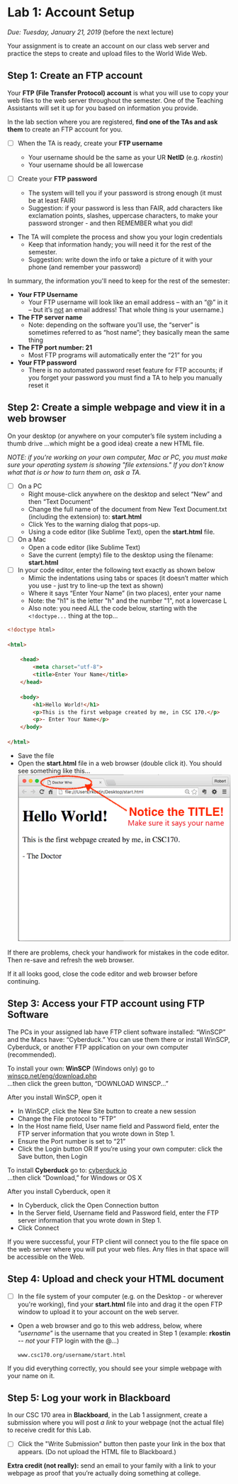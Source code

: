 # Lab 1: Account Setup
*Due: Tuesday, January 21, 2019* (before the next lecture)

Your assignment is to create an account on our class web server and practice the steps to create and upload files to the World Wide Web.

## Step 1: Create an FTP account

Your **FTP (File Transfer Protocol) account** is what you will use to copy your web files to the web server throughout the semester.  One of the Teaching Assistants will set it up for you based on information you provide.

In the lab section where you are registered, **find one of the TAs and ask them** to create an FTP account for you.  

- [ ] When the TA is ready, create your **FTP username** 
  - Your username should be the same as your UR **NetID** (e.g. *rkostin*)
  - Your username should be all lowercase
  
- [ ] Create your **FTP password**
   - The system will tell you if your password is strong enough (it must be at least FAIR)
   - Suggestion: if your password is less than FAIR, add characters like exclamation points, slashes, uppercase characters, to make your password stronger - and then REMEMBER what you did!

- The TA will complete the process and show you your login credentials
  - Keep that information handy; you will need it for the rest of the semester. 
  - Suggestion: write down the info or take a picture of it with your phone (and remember your password)

In summary, the information you'll need to keep for the rest of the semester:

- **Your FTP Username**
  - Your FTP username will look like an email address – with an “@” in it – but it’s <u>not</u> an email address! That whole thing is your username.)
- **The FTP server name**
  - Note: depending on the software you'll use, the “server” is sometimes referred to as “host name”; they basically mean the same thing
- **The FTP port number: 21**
  - Most FTP programs will automatically enter the “21” for you
- **Your FTP password**
  - There is no automated password reset feature for FTP accounts; if you forget your password you must find a TA to help you manually reset it

## Step 2: Create a simple webpage and view it in a web browser

On your desktop (or anywhere on your computer’s file system including a thumb drive ...which might be a good idea) create a new HTML file.

*NOTE: if you're working on your own computer, Mac or PC, you must make sure your operating system is showing "file extensions."  If you don't know what that is or how to turn them on, ask a TA.*

- [ ] On a PC
  - Right mouse-click anywhere on the desktop and select “New” and then “Text Document”
  - Change the full name of the document from New Text Document.txt (including the extension) to: **start.html**
  - Click Yes to the warning dialog that pops-up.
  - Using a code editor (like Sublime Text), open the **start.html** file.
- [ ] On a Mac
  - Open a code editor (like Sublime Text)
  - Save the current (empty) file to the desktop using the filename: **start.html**
- [ ] In your code editor, enter the following text exactly as shown below
  - Mimic the indentations using tabs or spaces (it doesn’t matter which you use - just try to line-up the text as shown)
  - Where it says “Enter Your Name” (in two places), enter your name
  - Note: the "h1" is the letter "h" and the number "1", not a lowercase L
  - Also note: you need ALL the code below, starting with the `<!doctype...` thing at the top...

```html
<!doctype html>

<html>

	<head>
		<meta charset="utf-8">
		<title>Enter Your Name</title>
	</head>

	<body>
		<h1>Hello World!</h1>
		<p>This is the first webpage created by me, in CSC 170.</p>
		<p>- Enter Your Name</p>
	</body>

</html>
```

- Save the file  
- Open the **start.html** file in a web browser (double click it).  You should see something like this...<br>![screen capture of first webpage](media/figure1.png)

If there are problems, check your handiwork for mistakes in the code editor.  Then re-save and refresh the web browser.

If it all looks good, close the code editor and web browser before continuing.

## Step 3: Access your FTP account using FTP Software

The PCs in your assigned lab have FTP client software installed: “WinSCP” and the Macs have: “Cyberduck.”  You can use them there or install WinSCP, Cyberduck, or another FTP application on your own computer (recommended).

To install your own: **WinSCP** (Windows only) go to [winscp.net/eng/download.php](http://winscp.net/eng/download.php)<br>...then click the green button, “DOWNLOAD WINSCP...”

After you install WinSCP, open it

- In WinSCP, click the New Site button to create a new session
- Change the File protocol to “FTP”
- In the Host name field, User name field and Password field, enter the FTP server information that you wrote down in Step 1.
- Ensure the Port number is set to “21”
- Click the Login button OR If you’re using your own computer: click the Save button, then Login

To install **Cyberduck** go to: [cyberduck.io](http://cyberduck.io)<br>
...then click “Download,” for Windows or OS X

After you install Cyberduck, open it

- In Cyberduck, click the Open Connection button
- In the Server field, Username field and Password field, enter the FTP server information that you wrote down in Step 1.
- Click Connect

If you were successful, your FTP client will connect you to the file space on the web server where you will put your web files.  Any files in that space will be accessible on the Web.

## Step 4: Upload and check your HTML document

- [ ] In the file system of your computer (e.g. on the Desktop - or wherever you're working), find your **start.html** file into and drag it the open FTP window to upload it to your account on the web server.

- Open a web browser and go to this web address, below, where “*username*” is the username that you created in Step 1 (example: **rkostin** -- *not* your FTP login with the @...)

   `www.csc170.org/username/start.html`

If you did everything correctly, you should see your simple webpage with your name on it. 

## Step 5: Log your work in Blackboard
In our CSC 170 area in **Blackboard**, in the Lab 1 assignment, create a submission where you will post *a link* to your webpage (not the actual file) to receive credit for this Lab.  

- [ ] Click the "Write Submission" button then paste your link in the box that appears. (Do not upload the HTML file to Blackboard.)

**Extra credit (not really):** send an email to your family with a link to your webpage as proof that you’re actually doing something at college.  
